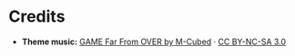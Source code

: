 # Credits

* **Theme music:** [GAME Far From OVER by M-Cubed](http://sampleswap.org/viewtopic.php?t=6094) · [CC BY-NC-SA 3.0](http://creativecommons.org/licenses/by-nc-sa/3.0/)
